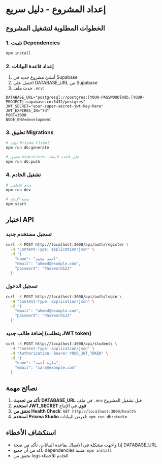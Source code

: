 # إعداد المشروع - دليل سريع

## الخطوات المطلوبة لتشغيل المشروع

### 1. تثبيت Dependencies
```bash
npm install
```

### 2. إعداد قاعدة البيانات
1. أنشئ مشروع جديد في Supabase
2. احصل على DATABASE_URL من Supabase
3. حدث ملف `.env`:
```env
DATABASE_URL="postgresql://postgres:[YOUR-PASSWORD]@db.[YOUR-PROJECT].supabase.co:5432/postgres"
JWT_SECRET="your-super-secret-jwt-key-here"
JWT_EXPIRES_IN="7d"
PORT=3000
NODE_ENV=development
```

### 3. تطبيق Migrations
```bash
# توليد Prisma Client
npm run db:generate

# تطبيق migrations على قاعدة البيانات
npm run db:push
```

### 4. تشغيل الخادم
```bash
# وضع التطوير
npm run dev

# وضع الإنتاج
npm start
```

## اختبار API

### تسجيل مستخدم جديد
```bash
curl -X POST http://localhost:3000/api/auth/register \
  -H "Content-Type: application/json" \
  -d '{
    "name": "أحمد محمد",
    "email": "ahmed@example.com",
    "password": "Password123"
  }'
```

### تسجيل الدخول
```bash
curl -X POST http://localhost:3000/api/auth/login \
  -H "Content-Type: application/json" \
  -d '{
    "email": "ahmed@example.com",
    "password": "Password123"
  }'
```

### إضافة طالب جديد (يتطلب JWT token)
```bash
curl -X POST http://localhost:3000/api/students \
  -H "Content-Type: application/json" \
  -H "Authorization: Bearer YOUR_JWT_TOKEN" \
  -d '{
    "name": "سارة أحمد",
    "email": "sara@example.com"
  }'
```

## نصائح مهمة

1. **تأكد من تحديث DATABASE_URL** في ملف `.env` قبل تشغيل المشروع
2. **استخدم JWT_SECRET قوي** في الإنتاج
3. **تحقق من Health Check**: `GET http://localhost:3000/health`
4. **استخدم Prisma Studio** لعرض البيانات: `npm run db:studio`

## استكشاف الأخطاء

- إذا واجهت مشكلة في الاتصال بقاعدة البيانات، تأكد من صحة DATABASE_URL
- تأكد من أن جميع dependencies مثبتة: `npm install`
- تحقق من logs الخادم للأخطاء
